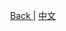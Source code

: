 <p align="center">
 <a href="https://natasha.dotnetcore.xyz/"> Back </a> |  <a href="https://natasha.dotnetcore.xyz/zh/oop/struct.html"> 中文 </a>
</p> 